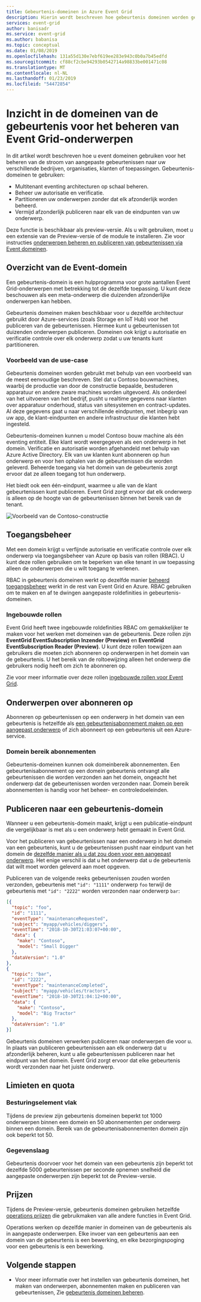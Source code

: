 ```yaml
---
title: Gebeurtenis-domeinen in Azure Event Grid
description: Hierin wordt beschreven hoe gebeurtenis domeinen worden gebruikt voor het beheren van de onderwerpen in de Azure Event Grid.
services: event-grid
author: banisadr
ms.service: event-grid
ms.author: babanisa
ms.topic: conceptual
ms.date: 01/08/2019
ms.openlocfilehash: 131a55d130e7ebf619ee283e943c0b0a7b45edfd
ms.sourcegitcommit: cf88cf2cbe94293b0542714a98833be001471c08
ms.translationtype: MT
ms.contentlocale: nl-NL
ms.lasthandoff: 01/23/2019
ms.locfileid: "54472854"
---
```

# <a name="understand-event-domains-for-managing-event-grid-topics"></a>Inzicht in de domeinen van de gebeurtenis voor het beheren van Event Grid-onderwerpen

In dit artikel wordt beschreven hoe u event domeinen gebruiken voor het beheren van de stroom van aangepaste gebeurtenissen naar uw verschillende bedrijven, organisaties, klanten of toepassingen. Gebeurtenis-domeinen te gebruiken:

* Multitenant eventing architecturen op schaal beheren.
* Beheer uw autorisatie en verificatie.
* Partitioneren uw onderwerpen zonder dat elk afzonderlijk worden beheerd.
* Vermijd afzonderlijk publiceren naar elk van de eindpunten van uw onderwerp.

Deze functie is beschikbaar als preview-versie. Als u wilt gebruiken, moet u een extensie van de Preview-versie of de module te installeren. Zie voor instructies [onderwerpen beheren en publiceren van gebeurtenissen via Event domeinen](how-to-event-domains.md).

## <a name="event-domain-overview"></a>Overzicht van de Event-domein

Een gebeurtenis-domein is een hulpprogramma voor grote aantallen Event Grid-onderwerpen met betrekking tot de dezelfde toepassing. U kunt deze beschouwen als een meta-onderwerp die duizenden afzonderlijke onderwerpen kan hebben.

Gebeurtenis domeinen maken beschikbaar voor u dezelfde architectuur gebruikt door Azure-services (zoals Storage en IoT Hub) voor het publiceren van de gebeurtenissen. Hiermee kunt u gebeurtenissen tot duizenden onderwerpen publiceren. Domeinen ook krijgt u autorisatie en verificatie controle over elk onderwerp zodat u uw tenants kunt partitioneren.

### <a name="example-use-case"></a>Voorbeeld van de use-case

Gebeurtenis domeinen worden gebruikt met behulp van een voorbeeld van de meest eenvoudige beschreven. Stel dat u Contoso bouwmachines, waarbij de productie van door de constructie bepaalde, bestuderen apparatuur en andere zware machines worden uitgevoerd. Als onderdeel van het uitvoeren van het bedrijf, pusht u realtime gegevens naar klanten over apparatuur onderhoud, status van sitesystemen en contract-updates. Al deze gegevens gaat u naar verschillende eindpunten, met inbegrip van uw app, de klant-eindpunten en andere infrastructuur die klanten hebt ingesteld.

Gebeurtenis-domeinen kunnen u model Contoso bouw machine als één eventing entiteit. Elke klant wordt weergegeven als een onderwerp in het domein. Verificatie en autorisatie worden afgehandeld met behulp van Azure Active Directory. Elk van uw klanten kunt abonneren op hun onderwerp en voor hen ophalen van de gebeurtenissen die worden geleverd. Beheerde toegang via het domein van de gebeurtenis zorgt ervoor dat ze alleen toegang tot hun onderwerp.

Het biedt ook een één-eindpunt, waarmee u alle van de klant gebeurtenissen kunt publiceren. Event Grid zorgt ervoor dat elk onderwerp is alleen op de hoogte van de gebeurtenissen binnen het bereik van de tenant.

![Voorbeeld van de Contoso-constructie](./media/event-domains/contoso-construction-example.png)

## <a name="access-management"></a>Toegangsbeheer

Met een domein krijgt u verfijnde autorisatie en verificatie controle over elk onderwerp via toegangsbeheer van Azure op basis van rollen (RBAC). U kunt deze rollen gebruiken om te beperken van elke tenant in uw toepassing alleen de onderwerpen die u wilt toegang te verlenen.

RBAC in gebeurtenis domeinen werkt op dezelfde manier [beheerd toegangsbeheer](security-authentication.md#management-access-control) werkt in de rest van Event Grid en Azure. RBAC gebruiken om te maken en af te dwingen aangepaste roldefinities in gebeurtenis-domeinen.

### <a name="built-in-roles"></a>Ingebouwde rollen

Event Grid heeft twee ingebouwde roldefinities RBAC om gemakkelijker te maken voor het werken met domeinen van de gebeurtenis. Deze rollen zijn **EventGrid EventSubscription Inzender (Preview)** en **EventGrid EventSubscription Reader (Preview)**. U kunt deze rollen toewijzen aan gebruikers die moeten zich abonneren op onderwerpen in het domein van de gebeurtenis. U het bereik van de roltoewijzing alleen het onderwerp die gebruikers nodig heeft om zich te abonneren op.

Zie voor meer informatie over deze rollen [ingebouwde rollen voor Event Grid](security-authentication.md#built-in-roles).

## <a name="subscribing-to-topics"></a>Onderwerpen over abonneren op

Abonneren op gebeurtenissen op een onderwerp in het domein van een gebeurtenis is hetzelfde als [een gebeurtenisabonnement maken op een aangepast onderwerp](./custom-event-quickstart.md) of zich abonneert op een gebeurtenis uit een Azure-service.

### <a name="domain-scope-subscriptions"></a>Domein bereik abonnementen

Gebeurtenis-domeinen kunnen ook domeinbereik abonnementen. Een gebeurtenisabonnement op een domein gebeurtenis ontvangt alle gebeurtenissen die worden verzonden aan het domein, ongeacht het onderwerp dat de gebeurtenissen worden verzonden naar. Domein bereik abonnementen is handig voor het beheer- en controledoeleinden.

## <a name="publishing-to-an-event-domain"></a>Publiceren naar een gebeurtenis-domein

Wanneer u een gebeurtenis-domein maakt, krijgt u een publicatie-eindpunt die vergelijkbaar is met als u een onderwerp hebt gemaakt in Event Grid. 

Voor het publiceren van gebeurtenissen naar een onderwerp in het domein van een gebeurtenis, kunt u de gebeurtenissen pusht naar eindpunt van het domein de [dezelfde manier als u dat zou doen voor een aangepast onderwerp](./post-to-custom-topic.md). Het enige verschil is dat u het onderwerp dat u de gebeurtenis dat wilt moet worden geleverd aan moet opgeven.

Publiceren van de volgende reeks gebeurtenissen zouden worden verzonden, gebeurtenis met `"id": "1111"` onderwerp `foo` terwijl de gebeurtenis met `"id": "2222"` worden verzonden naar onderwerp `bar`:

```json
[{
  "topic": "foo",
  "id": "1111",
  "eventType": "maintenanceRequested",
  "subject": "myapp/vehicles/diggers",
  "eventTime": "2018-10-30T21:03:07+00:00",
  "data": {
    "make": "Contoso",
    "model": "Small Digger"
  },
  "dataVersion": "1.0"
},
{
  "topic": "bar",
  "id": "2222",
  "eventType": "maintenanceCompleted",
  "subject": "myapp/vehicles/tractors",
  "eventTime": "2018-10-30T21:04:12+00:00",
  "data": {
    "make": "Contoso",
    "model": "Big Tractor"
  },
  "dataVersion": "1.0"
}]
```

Gebeurtenis domeinen verwerken publiceren naar onderwerpen die voor u. In plaats van publiceren gebeurtenissen aan elk onderwerp dat u afzonderlijk beheren, kunt u alle gebeurtenissen publiceren naar het eindpunt van het domein. Event Grid zorgt ervoor dat elke gebeurtenis wordt verzonden naar het juiste onderwerp.

## <a name="limits-and-quotas"></a>Limieten en quota

### <a name="control-plane"></a>Besturingselement vlak

Tijdens de preview zijn gebeurtenis domeinen beperkt tot 1000 onderwerpen binnen een domein en 50 abonnementen per onderwerp binnen een domein. Bereik van de gebeurtenisabonnementen domein zijn ook beperkt tot 50.

### <a name="data-plane"></a>Gegevenslaag

Gebeurtenis doorvoer voor het domein van een gebeurtenis zijn beperkt tot dezelfde 5000 gebeurtenissen per seconde opnemen snelheid die aangepaste onderwerpen zijn beperkt tot de Preview-versie.

## <a name="pricing"></a>Prijzen

Tijdens de Preview-versie, gebeurtenis domeinen gebruiken hetzelfde [operations prijzen](https://azure.microsoft.com/pricing/details/event-grid/) die gebruikmaken van alle andere functies in Event Grid.

Operations werken op dezelfde manier in domeinen van de gebeurtenis als in aangepaste onderwerpen. Elke invoer van een gebeurtenis aan een domein van de gebeurtenis is een bewerking, en elke bezorgingspoging voor een gebeurtenis is een bewerking.

## <a name="next-steps"></a>Volgende stappen

* Voor meer informatie over het instellen van gebeurtenis domeinen, het maken van onderwerpen, abonnementen maken en publiceren van gebeurtenissen, Zie [gebeurtenis domeinen beheren](./how-to-event-domains.md).